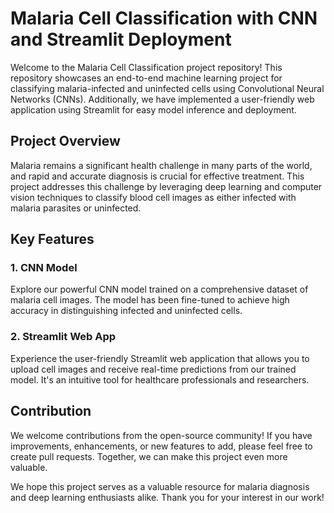# Malaria Cell Classification with CNN and Streamlit Deployment

Welcome to the Malaria Cell Classification project repository! This repository showcases an end-to-end machine learning project for classifying malaria-infected and uninfected cells using Convolutional Neural Networks (CNNs). Additionally, we have implemented a user-friendly web application using Streamlit for easy model inference and deployment.

## Project Overview

Malaria remains a significant health challenge in many parts of the world, and rapid and accurate diagnosis is crucial for effective treatment. This project addresses this challenge by leveraging deep learning and computer vision techniques to classify blood cell images as either infected with malaria parasites or uninfected.

## Key Features

### 1. CNN Model
Explore our powerful CNN model trained on a comprehensive dataset of malaria cell images. The model has been fine-tuned to achieve high accuracy in distinguishing infected and uninfected cells.

### 2. Streamlit Web App
Experience the user-friendly Streamlit web application that allows you to upload cell images and receive real-time predictions from our trained model. It's an intuitive tool for healthcare professionals and researchers.

## Contribution

We welcome contributions from the open-source community! If you have improvements, enhancements, or new features to add, please feel free to create pull requests. Together, we can make this project even more valuable.


We hope this project serves as a valuable resource for malaria diagnosis and deep learning enthusiasts alike. Thank you for your interest in our work!
